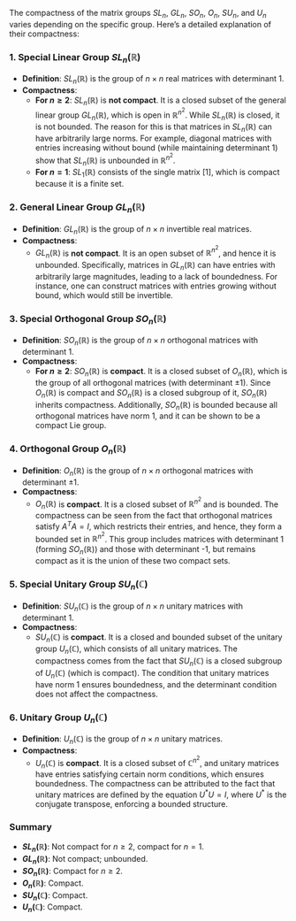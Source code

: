The compactness of the matrix groups $SL_n$, $GL_n$, $SO_n$, $O_n$, $SU_n$, and $U_n$ varies depending on the specific group. Here’s a detailed explanation of their compactness:

### 1. **Special Linear Group $SL_n(\mathbb{R})$**

- **Definition**: $SL_n(\mathbb{R})$ is the group of $n \times n$ real matrices with determinant 1.
- **Compactness**:
  - **For $n \geq 2$**: $SL_n(\mathbb{R})$ is **not compact**. It is a closed subset of the general linear group $GL_n(\mathbb{R})$, which is open in $\mathbb{R}^{n^2}$. While $SL_n(\mathbb{R})$ is closed, it is not bounded. The reason for this is that matrices in $SL_n(\mathbb{R})$ can have arbitrarily large norms. For example, diagonal matrices with entries increasing without bound (while maintaining determinant 1) show that $SL_n(\mathbb{R})$ is unbounded in $\mathbb{R}^{n^2}$.
  - **For $n = 1$**: $SL_1(\mathbb{R})$ consists of the single matrix $[1]$, which is compact because it is a finite set.

### 2. **General Linear Group $GL_n(\mathbb{R})$**

- **Definition**: $GL_n(\mathbb{R})$ is the group of $n \times n$ invertible real matrices.
- **Compactness**:
  - $GL_n(\mathbb{R})$ is **not compact**. It is an open subset of $\mathbb{R}^{n^2}$, and hence it is unbounded. Specifically, matrices in $GL_n(\mathbb{R})$ can have entries with arbitrarily large magnitudes, leading to a lack of boundedness. For instance, one can construct matrices with entries growing without bound, which would still be invertible.

### 3. **Special Orthogonal Group $SO_n(\mathbb{R})$**

- **Definition**: $SO_n(\mathbb{R})$ is the group of $n \times n$ orthogonal matrices with determinant 1.
- **Compactness**:
  - **For $n \geq 2$**: $SO_n(\mathbb{R})$ is **compact**. It is a closed subset of $O_n(\mathbb{R})$, which is the group of all orthogonal matrices (with determinant $\pm 1$). Since $O_n(\mathbb{R})$ is compact and $SO_n(\mathbb{R})$ is a closed subgroup of it, $SO_n(\mathbb{R})$ inherits compactness. Additionally, $SO_n(\mathbb{R})$ is bounded because all orthogonal matrices have norm 1, and it can be shown to be a compact Lie group.

### 4. **Orthogonal Group $O_n(\mathbb{R})$**

- **Definition**: $O_n(\mathbb{R})$ is the group of $n \times n$ orthogonal matrices with determinant $\pm 1$.
- **Compactness**:
  - $O_n(\mathbb{R})$ is **compact**. It is a closed subset of $\mathbb{R}^{n^2}$ and is bounded. The compactness can be seen from the fact that orthogonal matrices satisfy $A^T A = I$, which restricts their entries, and hence, they form a bounded set in $\mathbb{R}^{n^2}$. This group includes matrices with determinant 1 (forming $SO_n(\mathbb{R})$) and those with determinant -1, but remains compact as it is the union of these two compact sets.

### 5. **Special Unitary Group $SU_n(\mathbb{C})$**

- **Definition**: $SU_n(\mathbb{C})$ is the group of $n \times n$ unitary matrices with determinant 1.
- **Compactness**:
  - $SU_n(\mathbb{C})$ is **compact**. It is a closed and bounded subset of the unitary group $U_n(\mathbb{C})$, which consists of all unitary matrices. The compactness comes from the fact that $SU_n(\mathbb{C})$ is a closed subgroup of $U_n(\mathbb{C})$ (which is compact). The condition that unitary matrices have norm 1 ensures boundedness, and the determinant condition does not affect the compactness.

### 6. **Unitary Group $U_n(\mathbb{C})$**

- **Definition**: $U_n(\mathbb{C})$ is the group of $n \times n$ unitary matrices.
- **Compactness**:
  - $U_n(\mathbb{C})$ is **compact**. It is a closed subset of $\mathbb{C}^{n^2}$, and unitary matrices have entries satisfying certain norm conditions, which ensures boundedness. The compactness can be attributed to the fact that unitary matrices are defined by the equation $U^* U = I$, where $U^*$ is the conjugate transpose, enforcing a bounded structure.

### Summary

- **$SL_n(\mathbb{R})$**: Not compact for $n \geq 2$, compact for $n = 1$.
- **$GL_n(\mathbb{R})$**: Not compact; unbounded.
- **$SO_n(\mathbb{R})$**: Compact for $n \geq 2$.
- **$O_n(\mathbb{R})$**: Compact.
- **$SU_n(\mathbb{C})$**: Compact.
- **$U_n(\mathbb{C})$**: Compact.

